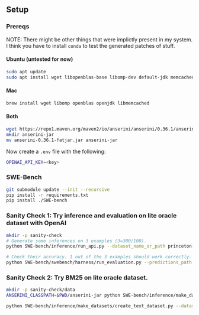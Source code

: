 ## Setup
### Prereqs
NOTE: There might be other things that were implictly present in my system.
I think you have to install `conda` to test the generated patches of stuff.
#### Ubuntu (untested for now)
```sh
sudo apt update
sudo apt install wget libopenblas-base libomp-dev default-jdk memcached libmemcached-tools
```

#### Mac
```sh
brew install wget libomp openblas openjdk libmemcached
```

#### Both
```sh
wget https://repo1.maven.org/maven2/io/anserini/anserini/0.36.1/anserini-0.36.1-fatjar.jar
mkdir anserini-jar
mv anserini-0.36.1-fatjar.jar anserini-jar
```

Now create a `.env` file with the following:
```sh
OPENAI_API_KEY=<key>
```

### SWE-Bench
```sh
git submodule update --init --recursive
pip install -r requirements.txt
pip install ./SWE-bench
```

### Sanity Check 1: Try inference and evaluation on lite oracle dataset with OpenAI

```sh
mkdir -p sanity-check
# Generate some inferences on 3 examples (3=300/100).
python SWE-bench/inference/run_api.py --dataset_name_or_path princeton-nlp/SWE-bench_Lite_oracle --model_name_or_path gpt-4-0613 --output_dir ./sanity-check --shard_id 0 --num_shards 100

# Check their accuracy. 1 out of the 3 examples should work correctly.
python SWE-bench/swebench/harness/run_evaluation.py --predictions_path "sanity-check/gpt-4-0613__SWE-bench_Lite_oracle__test__shard-0__num_shards-100.jsonl" --swe_bench_tasks "princeton-nlp/SWE-bench_Lite_oracle" --log_dir "sanity-check" --testbed "sanity-check" --skip_existing --timeout 900 --verbose
```

### Sanity Check 2: Try BM25 on lite oracle dataset.
```sh
mkdir -p sanity-check/data
ANSERINI_CLASSPATH=$PWD/anserini-jar python SWE-bench/inference/make_datasets/bm25_retrieval.py --dataset_name_or_path princeton-nlp/SWE-bench_Lite  --shard_id 0 --num_shards 100 --splits test --output_dir sanity-check

python SWE-bench/inference/make_datasets/create_text_dataset.py --dataset_name_or_path princeton-nlp/SWE-bench_Lite --splits test --retrieval_file sanity-check/princeton-nlp__SWE-bench_Lite/file_name_and_contents.retrieval.jsonl --file_source bm25 --output_dir sanity-check/data --shard_id 0 --num_shards 100
```

